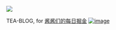 ![](https://github-readme-stats.vercel.app/api?username=tea-blog)

TEA-BLOG, for [酱酱们的每日掘金](https://juejin.cn/user/2819602825362840)
<a href="https://juejin.cn/user/2819602825362840">![image](https://user-images.githubusercontent.com/68322136/221186462-af41c1df-b439-48f6-893e-d53226d9c8e6.png)</a>
